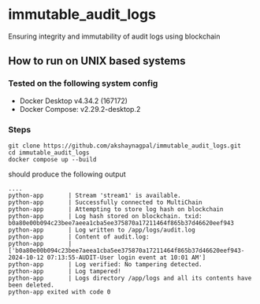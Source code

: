 # immutable_audit_logs
Ensuring integrity and immutability of audit logs using blockchain

## How to run on UNIX based systems
### Tested on the following system config
- Docker Desktop v4.34.2 (167172)
- Docker Compose: v2.29.2-desktop.2

### Steps
````
git clone https://github.com/akshaynagpal/immutable_audit_logs.git
cd immutable_audit_logs
docker compose up --build
````
should produce the following output
````
....
python-app       | Stream 'stream1' is available.
python-app       | Successfully connected to MultiChain
python-app       | Attempting to store log hash on blockchain
python-app       | Log hash stored on blockchain. txid: b0a80e00b094c23bee7aeea1cba5ee375870a17211464f865b37d46620eef943
python-app       | Log written to /app/logs/audit.log
python-app       | Content of audit.log:
python-app       | ['b0a80e00b094c23bee7aeea1cba5ee375870a17211464f865b37d46620eef943-2024-10-12 07:13:55-AUDIT-User login event at 10:01 AM']
python-app       | Log verified: No tampering detected.
python-app       | Log tampered!
python-app       | Logs directory /app/logs and all its contents have been deleted.
python-app exited with code 0
````
